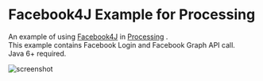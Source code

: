 Facebook4J Example for Processing
=============================
An example of using [Facebook4J](http://facebook4j.org) in [Processing](http://processing.org/) .  
This example contains Facebook Login and Facebook Graph API call.  
Java 6+ required.  
  
![screenshot](https://raw.github.com/roundrop/facebook4j-processing-example/master/screenshot.png)
